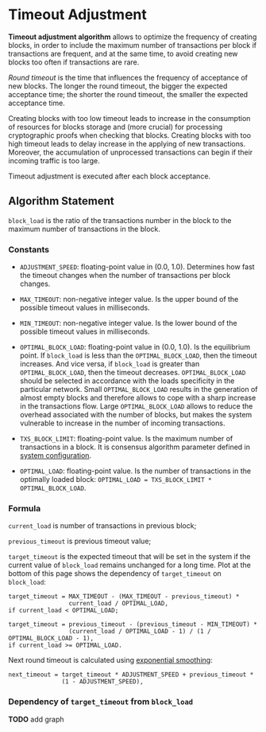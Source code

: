 # Timeout Adjustment

**Timeout adjustment algorithm** allows to optimize the frequency of creating
blocks, in order to include the maximum number of transactions per block if  
transactions are frequent, and at the same time, to avoid creating new blocks
too often if transactions are rare.

_Round timeout_ is the time that influences the frequency of acceptance of new
blocks. The longer the round timeout, the bigger the expected acceptance time;
the shorter the round timeout, the smaller the expected acceptance time.

Creating blocks with too low timeout leads to increase in the consumption of
resources for blocks storage and (more crucial) for processing cryptographic
proofs when checking that blocks. Creating blocks with too high timeout leads to
delay increase in the applying of new transactions. Moreover, the accumulation of
unprocessed transactions can begin if their incoming traffic is too large.

Timeout adjustment is executed after each block acceptance.

## Algorithm Statement

`block_load` is the ratio of the transactions number in the block to the
maximum number of transactions in the block.

### Constants

- `ADJUSTMENT_SPEED`: floating-point value in (0.0, 1.0).
  Determines how fast the timeout changes when the number of
  transactions per block changes.

- `MAX_TIMEOUT`: non-negative integer value.
  Is the upper bound of the possible timeout values in milliseconds.

- `MIN_TIMEOUT`: non-negative integer value.
  Is the lower bound of the possible timeout values in milliseconds.

- `OPTIMAL_BLOCK_LOAD`: floating-point value in (0.0, 1.0).
  Is the equilibrium point. If `block_load` is less than
  the `OPTIMAL_BLOCK_LOAD`, then the timeout increases. And vice versa, if
  `block_load` is greater than `OPTIMAL_BLOCK_LOAD`, then the timeout decreases.
  `OPTIMAL_BLOCK_LOAD` should be selected in accordance with the loads
  specificity in the particular network. Small `OPTIMAL_BLOCK_LOAD` results
  in the generation of almost empty blocks and therefore allows to cope with a
  sharp increase in the transactions flow. Large `OPTIMAL_BLOCK_LOAD` allows to
  reduce the overhead associated with the number of blocks, but makes the system
  vulnerable to increase in the number of incoming transactions.

- `TXS_BLOCK_LIMIT`: floating-point value.
  Is the maximum number of transactions in a block. It is consensus algorithm
  parameter defined in [system
  configuration](../../architecture/configuration.md#genesisconsensus).

- `OPTIMAL_LOAD`: floating-point value.
  Is the number of transactions in the optimally loaded block:
  `OPTIMAL_LOAD = TXS_BLOCK_LIMIT * OPTIMAL_BLOCK_LOAD`.

### Formula

`current_load` is number of transactions in previous block;

`previous_timeout` is previous timeout value;

`target_timeout` is the expected timeout that will be set in the system if the
current value of `block_load` remains unchanged for a long time. Plot at the
bottom of this page shows the dependency of `target_timeout` on `block_load`:

```Text
target_timeout = MAX_TIMEOUT - (MAX_TIMEOUT - previous_timeout) *
                 current_load / OPTIMAL_LOAD,
if current_load < OPTIMAL_LOAD;
```

```Text
target_timeout = previous_timeout - (previous_timeout - MIN_TIMEOUT) *
                 (current_load / OPTIMAL_LOAD - 1) / (1 / OPTIMAL_BLOCK_LOAD - 1),
if current_load >= OPTIMAL_LOAD.
```

Next round timeout is calculated using [exponential smoothing][exponential_smoothing]:

```Text
next_timeout = target_timeout * ADJUSTMENT_SPEED + previous_timeout *
               (1 - ADJUSTMENT_SPEED),
```

### Dependency of `target_timeout` from `block_load`

**TODO** add graph

[exponential_smoothing]: https://en.wikipedia.org/wiki/Exponential_smoothing
[line_segment]: https://en.wikipedia.org/wiki/Line_segment
